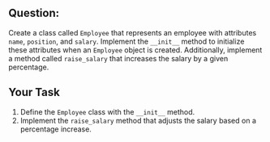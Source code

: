 ## Question:
Create a class called `Employee` that represents an employee with attributes `name`, `position`, and `salary`. Implement the `__init__` method to initialize these attributes when an `Employee` object is created. Additionally, implement a method called `raise_salary` that increases the salary by a given percentage.

## Your Task
1. Define the `Employee` class with the `__init__` method.
2. Implement the `raise_salary` method that adjusts the salary based on a percentage increase.
